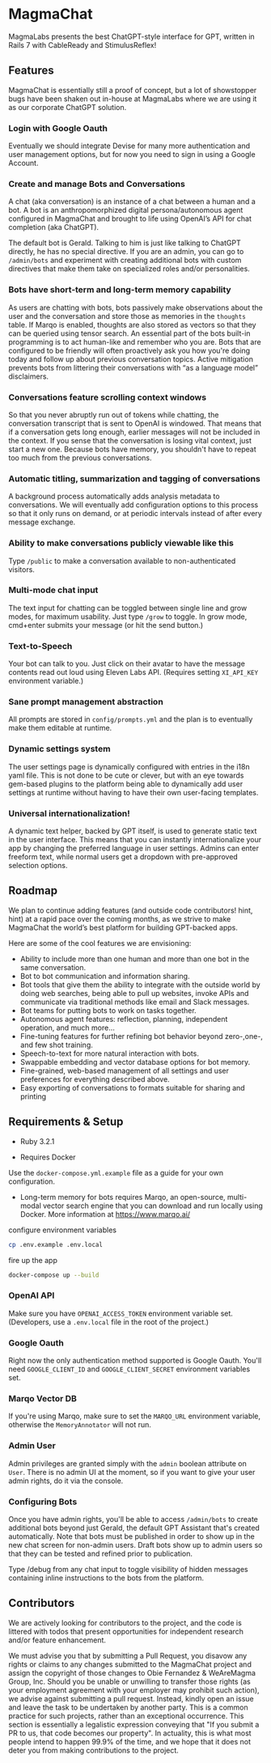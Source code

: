 # MagmaChat
MagmaLabs presents the best ChatGPT-style interface for GPT, written in Rails 7 with CableReady and StimulusReflex!

## Features
MagmaChat is essentially still a proof of concept, but a lot of showstopper bugs have been shaken out in-house at MagmaLabs where we are using it as our corporate ChatGPT solution.
### Login with Google Oauth
Eventually we should integrate Devise for many more authentication and user management options, but for now you need to sign in using a Google Account.

### Create and manage Bots and Conversations
A chat (aka conversation) is an instance of a chat between a human and a bot. A bot is an anthropomorphized digital persona/autonomous agent configured in MagmaChat and brought to life using OpenAI’s API for chat completion (aka ChatGPT).

The default bot is Gerald. Talking to him is just like talking to ChatGPT directly, he has no special directive. If you are an admin, you can go to `/admin/bots` and experiment with creating additional bots with custom directives that make them take on specialized roles and/or personalities.

### Bots have short-term and long-term memory capability
As users are chatting with bots, bots passively make observations about the user and the conversation and store those as memories in the `thoughts` table. If Marqo is enabled, thoughts are also stored as vectors so that they can be queried using tensor search. An essential part of the bots built-in programming is to act human-like and remember who you are. Bots that are configured to be friendly will often proactively ask you how you're doing today and follow up about previous conversation topics. Active mitigation prevents bots from littering their conversations with “as a language model” disclaimers.

### Conversations feature scrolling context windows
So that you never abruptly run out of tokens while chatting, the conversation transcript that is sent to OpenAI is windowed. That means that if a conversation gets long enough, earlier messages will not be included in the context. If you sense that the conversation is losing vital context, just start a new one. Because bots have memory, you shouldn't have to repeat too much from the previous conversations.

### Automatic titling, summarization and tagging of conversations
A background process automatically adds analysis metadata to conversations. We will eventually add configuration options to this process so that it only runs on demand, or at periodic intervals instead of after every message exchange.
### Ability to make conversations publicly viewable like this
Type `/public` to make a conversation available to non-authenticated visitors.

### Multi-mode chat input
The text input for chatting can be toggled between single line and grow modes, for maximum usability. Just type `/grow` to toggle. In grow mode, cmd+enter submits your message (or hit the send button.)

### Text-to-Speech
Your bot can talk to you. Just click on their avatar to have the message contents read out loud using Eleven Labs API. (Requires setting `XI_API_KEY` environment variable.)

### Sane prompt management abstraction
All prompts are stored in `config/prompts.yml` and the plan is to eventually make them editable at runtime.

### Dynamic settings system
The user settings page is dynamically configured with entries in the i18n yaml file. This is not done to be cute or clever, but with an eye towards gem-based plugins to the platform being able to dynamically add user settings at runtime without having to have their own user-facing templates.

### Universal internationalization!
A dynamic text helper, backed by GPT itself, is used to generate static text in the user interface. This means that you can instantly internationalize your app by changing the preferred language in user settings. Admins can enter freeform text, while normal users get a dropdown with pre-approved selection options.

## Roadmap
We plan to continue adding features (and outside code contributors! hint, hint) at a rapid pace over the coming months, as we strive to make MagmaChat the world’s best platform for building GPT-backed apps.

Here are some of the cool features we are envisioning:

* Ability to include more than one human and more than one bot in the same conversation.
* Bot to bot communication and information sharing.
* Bot tools that give them the ability to integrate with the outside world by doing web searches, being able to pull up websites, invoke APIs and communicate via traditional methods like email and Slack messages.
* Bot teams for putting bots to work on tasks together.
* Autonomous agent features: reflection, planning, independent operation, and much more…
* Fine-tuning features for further refining bot behavior beyond zero-,one-, and few shot training.
* Speech-to-text for more natural interaction with bots.
* Swappable embedding and vector database options for bot memory.
* Fine-grained, web-based management of all settings and user preferences for everything described above.
* Easy exporting of conversations to formats suitable for sharing and printing

## Requirements & Setup

* Ruby 3.2.1

* Requires Docker

Use the `docker-compose.yml.example` file as a guide for your own configuration.

* Long-term memory for bots requires Marqo, an open-source, multi-modal vector search engine that you can download and run locally using Docker. More information at https://www.marqo.ai/

configure environment variables
```sh
cp .env.example .env.local
```

fire up the app
```sh
docker-compose up --build
```

### OpenAI API

Make sure you have `OPENAI_ACCESS_TOKEN` environment variable set. (Developers, use a `.env.local` file in the root of the project.)

### Google Oauth

Right now the only authentication method supported is Google Oauth. You'll need `GOOGLE_CLIENT_ID` and `GOOGLE_CLIENT_SECRET` environment variables set.

### Marqo Vector DB

If you're using Marqo, make sure to set the `MARQO_URL` environment variable, otherwise the `MemoryAnnotator` will not run.

### Admin User

Admin privileges are granted simply with the `admin` boolean attribute on `User`. There is no admin UI at the moment, so if you want to give your user admin rights, do it via the console.

### Configuring Bots

Once you have admin rights, you'll be able to access `/admin/bots` to create additional bots beyond just Gerald, the default GPT Assistant that's created automatically. Note that bots must be published in order to show up in the new chat screen for non-admin users. Draft bots show up to admin users so that they can be tested and refined prior to publication.

Type /debug from any chat input to toggle visibility of hidden messages containing inline instructions to the bots from the platform.

## Contributors

We are actively looking for contributors to the project, and the code is littered with todos that present opportunities for independent research and/or feature enhancement.

We must advise you that by submitting a Pull Request, you disavow any rights or claims to any changes submitted to the MagmaChat project and assign the copyright of those changes to Obie Fernandez & WeAreMagma Group, Inc. Should you be unable or unwilling to transfer those rights (as your employment agreement with your employer may prohibit such action), we advise against submitting a pull request. Instead, kindly open an issue and leave the task to be undertaken by another party. This is a common practice for such projects, rather than an exceptional occurrence. This section is essentially a legalistic expression conveying that "If you submit a PR to us, that code becomes our property". In actuality, this is what most people intend to happen 99.9% of the time, and we hope that it does not deter you from making contributions to the project.
